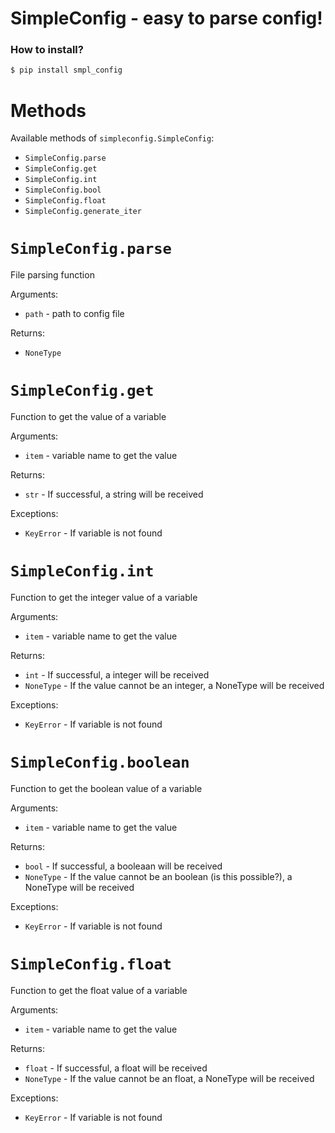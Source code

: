 # SimpleConfig - easy to parse config!

### How to install? 
```bash
$ pip install smpl_config
```
# Methods

Available methods of `simpleconfig.SimpleConfig`:
* `SimpleConfig.parse`
* `SimpleConfig.get`
* `SimpleConfig.int`
* `SimpleConfig.bool`
* `SimpleConfig.float`
* `SimpleConfig.generate_iter`

# `SimpleConfig.parse`

File parsing function

Arguments:
* `path` - path to config file

Returns:
* `NoneType`

# `SimpleConfig.get`

Function to get the value of a variable

Arguments:
* `item` - variable name to get the value

Returns:
* `str` - If successful, a string will be received

Exceptions:
* `KeyError` - If variable is not found

# `SimpleConfig.int`

Function to get the integer value of a variable

Arguments:
* `item` - variable name to get the value

Returns:
* `int` - If successful, a integer will be received
* `NoneType` - If the value cannot be an integer, a NoneType will be received

Exceptions:
* `KeyError` - If variable is not found

# `SimpleConfig.boolean`

Function to get the boolean value of a variable

Arguments:
* `item` - variable name to get the value

Returns:
* `bool` - If successful, a booleaan will be received
* `NoneType` - If the value cannot be an boolean (is this possible?), a NoneType will be received

Exceptions:
* `KeyError` - If variable is not found

# `SimpleConfig.float`

Function to get the float value of a variable

Arguments:
* `item` - variable name to get the value

Returns:
* `float` - If successful, a float will be received
* `NoneType` - If the value cannot be an float, a NoneType will be received

Exceptions:
* `KeyError` - If variable is not found
